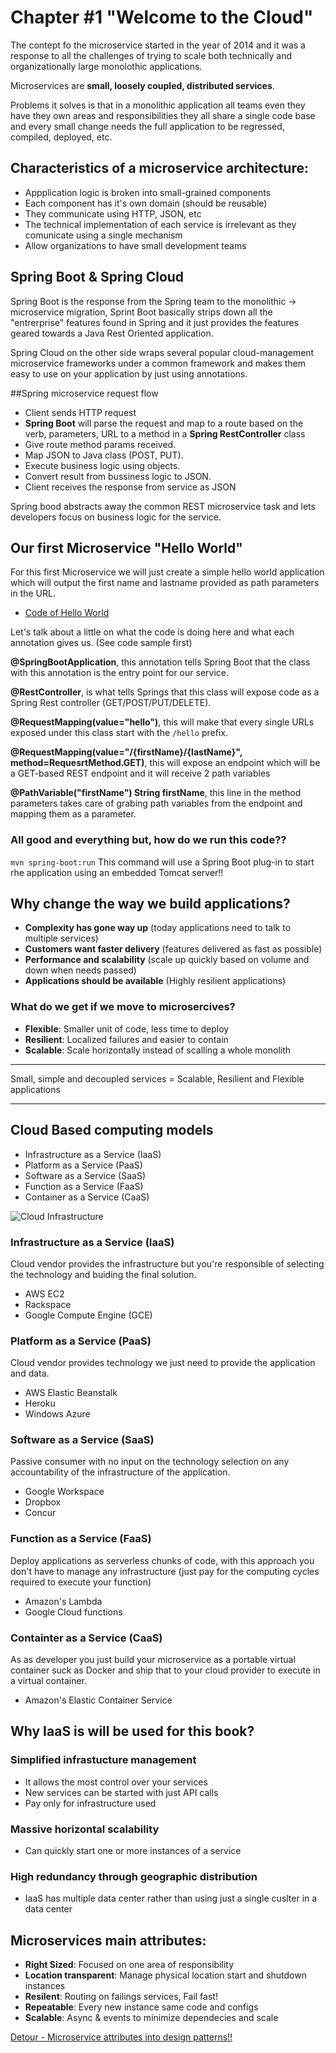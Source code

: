 # Chapter #1 "Welcome to the Cloud"
The contept fo the microservice started in the year of 2014 and it was a response to all the challenges of trying to scale both technically and organizationally large monolothic applications.

Microservices are **small, loosely coupled, distributed services**.

Problems it solves is that in a monolithic application all teams even they have they own areas and responsibilities they all share a single code base and every small change needs the full application to be regressed, compiled, deployed, etc.

## Characteristics of a microservice architecture:
- Appplication logic is broken into small-grained components
- Each component has it's own domain (should be reusable)
- They communicate using HTTP, JSON, etc
- The technical implementation of each service is irrelevant as they comunicate using a single mechanism
- Allow organizations to have small development teams

## Spring Boot & Spring Cloud

Spring Boot is the response from the Spring team to the monolithic -> microservice migration, Sprint Boot basically strips down all the "entrerprise" features found in Spring and it just provides the features geared towards a Java Rest Oriented application.

Spring Cloud on the other side wraps several popular cloud-management microservice frameworks under a common framework and makes them easy to use on your application by just using annotations.

##Spring microservice request flow
- Client sends HTTP request 
- **Spring Boot** will parse the request and map to a route based on the verb, parameters, URL to a method in a **Spring RestController** class
- Give route method params received.
- Map JSON to Java class (POST, PUT).
- Execute business logic using objects.
- Convert result from bussiness logic to JSON.
- Client receives the response from service as JSON

Spring bood abstracts away the common REST microservice task and lets developers focus on business logic for the service.

## Our first Microservice "Hello World"

For this first Microservice we will just create a simple hello world application which will output the first name and lastname provided as path parameters in the URL.


- [Code of Hello World](https://github.com/eddiarnoldo/Learn2021/blob/main/Spring%20Microservices/chapter1-code/demo/src/main/java/com/example/demo/HelloworldApplication.java)

Let's talk about a little on what the code is doing here and what each annotation gives us. (See code sample first)


**@SpringBootApplication**, this annotation tells Spring Boot that the class with this annotation is the entry point for our service.

**@RestController**, is what tells Springs that this class will expose code as a Spring Rest controller (GET/POST/PUT/DELETE). 

**@RequestMapping(value="hello")**, this will make that every single URLs exposed under this class start with the ```/hello``` prefix.

**@RequestMapping(value="/{firstName}/{lastName}", method=RequesrtMethod.GET)**, this will expose an endpoint which will be a GET-based REST endpoint and it will receive 2 path variables 

**@PathVariable("firstName") String firstName**, this line in the method parameters takes care of grabing path variables from the endpoint and mapping them as a parameter.

### All good and everything but, how do we run this code??

```mvn spring-boot:run``` This command will use a Spring Boot plug-in to start rhe application using an embedded Tomcat server!!


## Why change the way we build applications?
- **Complexity has gone way up** (today applications need to talk to multiple services)
- **Customers want faster delivery** (features delivered as fast as possible)
- **Performance and scalability** (scale up quickly based on volume and down when needs passed)
- **Applications should be available** (Highly resilient applications)


### What do we get if we move to microsercives?

- **Flexible**: Smaller unit of code, less time to deploy
- **Resilient**: Localized failures and easier to contain
- **Scalable**: Scale horizontally instead of scalling a whole monolith 

----
Small, simple and decoupled services = Scalable, Resilient and Flexible applications

--- 

## Cloud Based computing models
- Infrastructure as a Service (IaaS)
- Platform as a Service (PaaS)
- Software as a Service (SaaS)
- Function as a Service (FaaS)
- Container as a Service (CaaS)


![Cloud Infrastructure](https://www.bigcommerce.com/blog/wp-content/uploads/2018/10/saas-vs-paas-vs-iaas-breakdown.jpg)

### Infrastructure as a Service (IaaS)
Cloud vendor provides the infrastructure but you're responsible of selecting the technology and buiding the final solution.

- AWS EC2
- Rackspace
- Google Compute Engine (GCE)

### Platform as a Service (PaaS)
Cloud vendor provides technology we just need to provide the application and data. 

- AWS Elastic Beanstalk
- Heroku
- Windows Azure


### Software as a Service (SaaS)
Passive consumer with no input on the technology selection on any accountability of the infrastructure of the application. 

- Google Workspace
- Dropbox
- Concur

### Function as a Service (FaaS)
Deploy applications as serverless chunks of code, with this approach you don't have to manage any infrastructure (just pay for the computing cycles required to execute your function)

- Amazon's Lambda
- Google Cloud functions

### Containter as a Service (CaaS)
As as developer you just build your microservice as a portable virtual container suck as Docker and ship that to your cloud provider to execute in a virtual container.

- Amazon's Elastic Container Service


## Why IaaS is will be used for this book?
### Simplified infrastucture management
- It allows the most control over your services
- New services can be started with just API calls
- Pay only for infrastructure used

### Massive horizontal scalability
- Can quickly start one or more instances of a service

### High redundancy through geographic distribution
- IaaS has multiple data center rather than using just a single cuslter in a data center



## Microservices main attributes:
- **Right Sized**: Focused on one area of responsibility
- **Location transparent**: Manage physical location start and shutdown instances
- **Resilent**: Routing on failings services, Fail fast!
- **Repeatable**: Every new instance same code and configs
- **Scalable**: Async & events to minimize dependecies and scale


[Detour - Microservice attributes into design patterns!!]()
